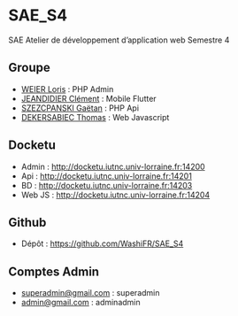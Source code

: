 # SAE_S4
SAE Atelier de développement d’application web Semestre 4
## Groupe
* [WEIER Loris](https://github.com/WashiFR) : PHP Admin
* [JEANDIDIER Clément](https://github.com/KiSsWave) : Mobile Flutter
* [SZEZCPANSKI Gaëtan](https://github.com/Gaetan66) : PHP Api
* [DEKERSABIEC Thomas](https://github.com/dekersab3u) : Web Javascript

## Docketu
* Admin : http://docketu.iutnc.univ-lorraine.fr:14200
* Api : http://docketu.iutnc.univ-lorraine.fr:14201
* BD : http://docketu.iutnc.univ-lorraine.fr:14203
* Web JS : http://docketu.iutnc.univ-lorraine.fr:14204

## Github

* Dépôt : https://github.com/WashiFR/SAE_S4

## Comptes Admin

* superadmin@gmail.com : superadmin
* admin@gmail.com : adminadmin

